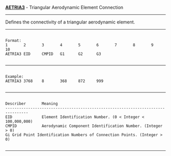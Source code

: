 __**[AETRIA3](https://help.hexagonmi.com/bundle/MSC_Nastran_2022.4/page/Nastran_Combined_Book/qrg/bulkab/TOC.AETRIA3.xhtml)**__   -   Triangular Aerodynamic Element Connection

--------------------------------------------------------------------------------
Defines the connectivity of a triangular aerodynamic element.

--------------------------------------------------------------------------------
```text

Format:
1       2       3       4       5       6       7       8       9       10      
AETRIA3 EID     CMPID   G1      G2      G3      


```

--------------------------------------------------------------------------------
```text

Example:
AETRIA3 3768    8       368     872     999     


```

--------------------------------------------------------------------------------
```text

Describer       Meaning         
--------------------------------------------------------------------------------
EID             Element Identification Number. (0 < Integer < 100,000,000)
CMPID           Aerodynamic Component Identification Number. (Integer > 0)
Gi Grid Point Identification Numbers of Connection Points. (Integer > 0)


```

--------------------------------------------------------------------------------

